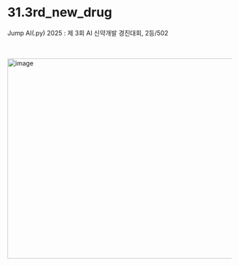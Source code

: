 # 31.3rd_new_drug
Jump AI(.py) 2025 : 제 3회 AI 신약개발 경진대회, 2등/502

<br><br>
<img width="600" height="450" alt="image" src="https://github.com/user-attachments/assets/608e45ed-226d-4d10-a371-c2856ee3f3af" />
